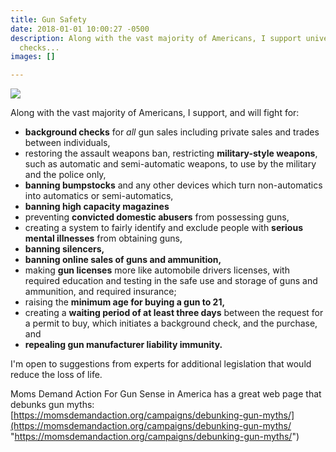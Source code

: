 ```yaml
---
title: Gun Safety
date: 2018-01-01 10:00:27 -0500
description: Along with the vast majority of Americans, I support universal background
  checks...
images: []

---
```

![](/uploads/gunsense1_website.png)

Along with the vast majority of Americans, I support, and will fight for:

* **background checks** for _all_ gun sales including private sales and trades between individuals,
* restoring the assault weapons ban, restricting **military-style weapons**, such as automatic and semi-automatic weapons, to use by the military and the police only,
* **banning bumpstocks** and any other devices which turn non-automatics into automatics or semi-automatics, 
* **banning high capacity magazines**
* preventing **convicted domestic abusers** from possessing guns,
* creating a system to fairly identify and exclude people with **serious mental illnesses** from obtaining guns,
* **banning silencers,**
* **banning online sales of guns and ammunition,**
* making **gun licenses** more like automobile drivers licenses, with required education and testing in the safe use and storage of guns and ammunition, and required insurance;
* raising the **minimum age for buying a gun to 21,**
* creating a **waiting period of at least three days** between the request for a permit to buy, which initiates a background check, and the purchase, and
* **repealing gun manufacturer liability immunity.**

I'm open to suggestions from experts for additional legislation that would reduce the loss of life.

Moms Demand Action For Gun Sense in America has a great web page that debunks gun myths:  [https://momsdemandaction.org/campaigns/debunking-gun-myths/](https://momsdemandaction.org/campaigns/debunking-gun-myths/ "https://momsdemandaction.org/campaigns/debunking-gun-myths/")